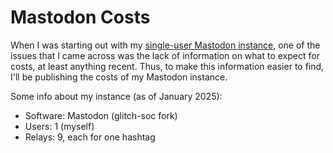 # Mastodon Costs

When I was starting out with my [single-user Mastodon instance](https://mastodon.standingpad.org),
one of the issues that I came across was the lack of information
on what to expect for costs, at least anything recent. Thus, to make
this information easier to find, I'll be publishing the costs
of my Mastodon instance.

Some info about my instance (as of January 2025):

- Software: Mastodon (glitch-soc fork)
- Users: 1 (myself)
- Relays: 9, each for one hashtag
